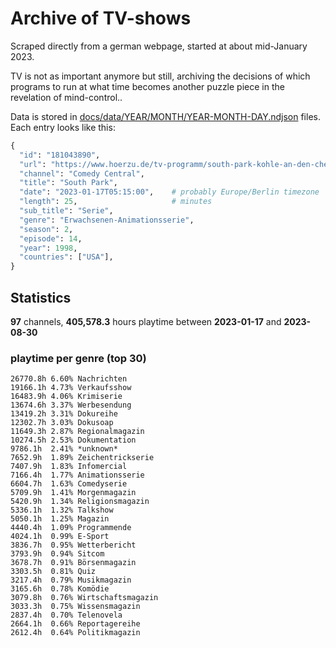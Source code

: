 # Archive of TV-shows

Scraped directly from a german webpage, started at about mid-January 2023.

TV is not as important anymore but still, archiving the decisions of which programs to run at what time
becomes another puzzle piece in the revelation of mind-control.. 

Data is stored in [docs/data/YEAR/MONTH/YEAR-MONTH-DAY.ndjson](docs/data/) files. 
Each entry looks like this:

```python
{
  "id": "181043890", 
  "url": "https://www.hoerzu.de/tv-programm/south-park-kohle-an-den-chefkoch/bid_181043890/", 
  "channel": "Comedy Central", 
  "title": "South Park", 
  "date": "2023-01-17T05:15:00",    # probably Europe/Berlin timezone 
  "length": 25,                     # minutes 
  "sub_title": "Serie", 
  "genre": "Erwachsenen-Animationsserie", 
  "season": 2, 
  "episode": 14, 
  "year": 1998, 
  "countries": ["USA"],
}
```

## Statistics

**97** channels, **405,578.3** hours playtime between **2023-01-17** and **2023-08-30**


### playtime per genre (top 30)

    26770.8h 6.60% Nachrichten
    19166.1h 4.73% Verkaufsshow
    16483.9h 4.06% Krimiserie
    13674.6h 3.37% Werbesendung
    13419.2h 3.31% Dokureihe
    12302.7h 3.03% Dokusoap
    11649.3h 2.87% Regionalmagazin
    10274.5h 2.53% Dokumentation
    9786.1h  2.41% *unknown*
    7652.9h  1.89% Zeichentrickserie
    7407.9h  1.83% Infomercial
    7166.4h  1.77% Animationsserie
    6604.7h  1.63% Comedyserie
    5709.9h  1.41% Morgenmagazin
    5420.9h  1.34% Religionsmagazin
    5336.1h  1.32% Talkshow
    5050.1h  1.25% Magazin
    4440.4h  1.09% Programmende
    4024.1h  0.99% E-Sport
    3836.7h  0.95% Wetterbericht
    3793.9h  0.94% Sitcom
    3678.7h  0.91% Börsenmagazin
    3303.5h  0.81% Quiz
    3217.4h  0.79% Musikmagazin
    3165.6h  0.78% Komödie
    3079.8h  0.76% Wirtschaftsmagazin
    3033.3h  0.75% Wissensmagazin
    2837.4h  0.70% Telenovela
    2664.1h  0.66% Reportagereihe
    2612.4h  0.64% Politikmagazin
